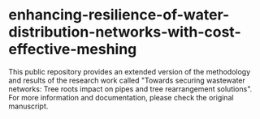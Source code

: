 # enhancing-resilience-of-water-distribution-networks-with-cost-effective-meshing
This public repository provides an extended version of the methodology and results of the research work called "Towards securing wastewater networks: Tree roots impact on pipes and tree rearrangement solutions". For more information and documentation, please check the original manuscript.
